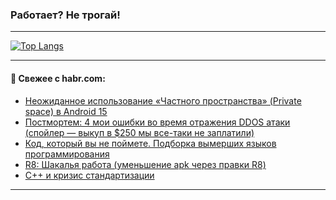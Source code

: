 ### Работает? Не трогай!

---
<!--
#### 🛠️ Technical stack:

![Java](https://img.shields.io/badge/Java-informational?logo=Oracle&style=flat&logoColor=white&color=FF4500)
![Kotlin](https://img.shields.io/badge/Kotlin-informational?logo=Kotlin&style=flat&logoColor=white&color=774D97)
![TS](https://img.shields.io/badge/TypeScript-informational?logo=typeScript&style=flat&logoColor=black&color=017acc)
![Python](https://img.shields.io/badge/Python-informational?logo=Python&style=flat&logoColor=black&color=ffdd54) <br>
![Spring](https://img.shields.io/badge/Spring-informational?logo=Spring&style=flat&logoColor=white&color=6DB33F) 
![SpringBoot](https://img.shields.io/badge/SpringBoot-informational?logo=SpringBoot&style=flat&logoColor=white&color=6DB33F)
![Nest](https://img.shields.io/badge/NestJS-informational?logo=NestJS&style=flat&logoColor=white&color=E0234E) 
![NodeJS](https://img.shields.io/badge/NodeJS-informational?logo=node.js&style=flat&logoColor=white&color=70A760)<br>
![PostgreSQL](https://img.shields.io/badge/PostgreSQL-informational?logo=PostgreSQL&style=flat&logoColor=white&color=DAA520)
![MongoDB](https://img.shields.io/badge/MongoDB-informational?logo=MongoDB&style=flat&logoColor=white&color=870000)
![Apache](https://img.shields.io/badge/Apache-informational?logo=apache&style=flat&logoColor=white&color=f74e28)

___ 
-->

<!--- #### 🛠️ : --->

[![Top Langs](https://github-readme-stats-82jvfl3w3-advtsettinggmailcoms-projects.vercel.app/api/top-langs/?username=zloylis&langs_count=10&hide_title=true&title_color=e6edf3&size_weight=0.5&count_weight=0.5&layout=compact&hide_progress=true&hide_border=true&theme=dracula)](https://github.com/zloylis)

<!---


####  :octocat:&nbsp;&nbsp; Статистика:

![GitHub stats](https://github-readme-stats-u2qms2cxw-advtsettinggmailcoms-projects.vercel.app/api?username=zloylis&show_icons=true&hide_border=true&theme=dracula&title_color=e6edf3&include_all_commits=true&count_private=true&hide_rank=false&hide_title=true&rank_icon=github)
-->
---

#### 💬 Свежее с habr.com:

<!-- BLOG-POST-LIST:START -->
- [Неожиданное использование «Частного пространства» &lpar;Private space&rpar; в Android 15](https://habr.com/ru/articles/885018/?utm_source=habrahabr&utm_medium=rss&utm_campaign=885018)
- [Постмортем: 4 мои ошибки во время отражения DDOS атаки &lpar;спойлер — выкуп в $250 мы все-таки не заплатили&rpar;](https://habr.com/ru/articles/883378/?utm_source=habrahabr&utm_medium=rss&utm_campaign=883378)
- [Код, который вы не поймете. Подборка вымерших языков программирования](https://habr.com/ru/companies/selectel/articles/885004/?utm_source=habrahabr&utm_medium=rss&utm_campaign=885004)
- [R8: Шакалья работа &lpar;уменьшение apk через правки R8&rpar;](https://habr.com/ru/articles/885006/?utm_source=habrahabr&utm_medium=rss&utm_campaign=885006)
- [C++ и кризис стандартизации](https://habr.com/ru/articles/884994/?utm_source=habrahabr&utm_medium=rss&utm_campaign=884994)
<!-- BLOG-POST-LIST:END -->

---
